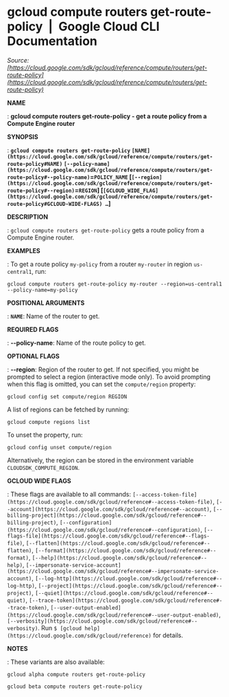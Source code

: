 # gcloud compute routers get-route-policy  |  Google Cloud CLI Documentation

*Source: [https://cloud.google.com/sdk/gcloud/reference/compute/routers/get-route-policy](https://cloud.google.com/sdk/gcloud/reference/compute/routers/get-route-policy)*

**NAME**

: **gcloud compute routers get-route-policy - get a route policy from a Compute Engine router**

**SYNOPSIS**

: **`gcloud compute routers get-route-policy` `[NAME](https://cloud.google.com/sdk/gcloud/reference/compute/routers/get-route-policy#NAME)` `[--policy-name](https://cloud.google.com/sdk/gcloud/reference/compute/routers/get-route-policy#--policy-name)`=`POLICY_NAME` [`[--region](https://cloud.google.com/sdk/gcloud/reference/compute/routers/get-route-policy#--region)`=`REGION`] [`[GCLOUD_WIDE_FLAG](https://cloud.google.com/sdk/gcloud/reference/compute/routers/get-route-policy#GCLOUD-WIDE-FLAGS) …`]**

**DESCRIPTION**

: `gcloud compute routers get-route-policy` gets a route policy from a
Compute Engine router.

**EXAMPLES**

: To get a route policy `my-policy` from a router
`my-router` in region `us-central1`, run:

```
gcloud compute routers get-route-policy my-router --region=us-central1 --policy-name=my-policy
```

**POSITIONAL ARGUMENTS**

: **`NAME`**:
Name of the router to get.

**REQUIRED FLAGS**

: **--policy-name**:
Name of the route policy to get.

**OPTIONAL FLAGS**

: **--region**:
Region of the router to get. If not specified, you might be prompted to select a
region (interactive mode only).
To avoid prompting when this flag is omitted, you can set the
``compute/region`` property:

```
gcloud config set compute/region REGION
```

A list of regions can be fetched by running:

```
gcloud compute regions list
```

To unset the property, run:

```
gcloud config unset compute/region
```

Alternatively, the region can be stored in the environment variable
``CLOUDSDK_COMPUTE_REGION``.

**GCLOUD WIDE FLAGS**

: These flags are available to all commands: `[--access-token-file](https://cloud.google.com/sdk/gcloud/reference#--access-token-file)`,
`[--account](https://cloud.google.com/sdk/gcloud/reference#--account)`, `[--billing-project](https://cloud.google.com/sdk/gcloud/reference#--billing-project)`,
`[--configuration](https://cloud.google.com/sdk/gcloud/reference#--configuration)`,
`[--flags-file](https://cloud.google.com/sdk/gcloud/reference#--flags-file)`,
`[--flatten](https://cloud.google.com/sdk/gcloud/reference#--flatten)`, `[--format](https://cloud.google.com/sdk/gcloud/reference#--format)`, `[--help](https://cloud.google.com/sdk/gcloud/reference#--help)`, `[--impersonate-service-account](https://cloud.google.com/sdk/gcloud/reference#--impersonate-service-account)`,
`[--log-http](https://cloud.google.com/sdk/gcloud/reference#--log-http)`,
`[--project](https://cloud.google.com/sdk/gcloud/reference#--project)`, `[--quiet](https://cloud.google.com/sdk/gcloud/reference#--quiet)`, `[--trace-token](https://cloud.google.com/sdk/gcloud/reference#--trace-token)`, `[--user-output-enabled](https://cloud.google.com/sdk/gcloud/reference#--user-output-enabled)`,
`[--verbosity](https://cloud.google.com/sdk/gcloud/reference#--verbosity)`.
Run `$ [gcloud help](https://cloud.google.com/sdk/gcloud/reference)` for details.

**NOTES**

: These variants are also available:

```
gcloud alpha compute routers get-route-policy
```

```
gcloud beta compute routers get-route-policy
```